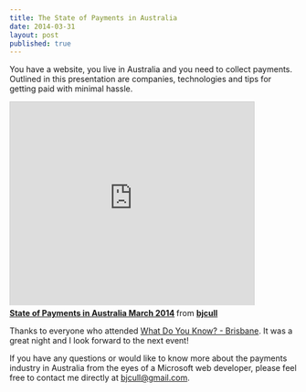 ```yaml
---
title: The State of Payments in Australia
date: 2014-03-31
layout: post
published: true
---
```


You have a website, you live in Australia and you need to collect payments. Outlined in this presentation are companies, technologies and tips for getting paid with minimal hassle.

<iframe src="http://www.slideshare.net/slideshow/embed_code/32916000" width="427" height="356" frameborder="0" marginwidth="0" marginheight="0" scrolling="no" style="border:1px solid #CCC; border-width:1px 1px 0; margin-bottom:5px; max-width: 100%;" allowfullscreen> </iframe> <div style="margin-bottom:5px"> <strong> <a href="https://www.slideshare.net/bjcull/state-of-payments-in-australia-march-2014" title="State of Payments in Australia March 2014" target="_blank">State of Payments in Australia March 2014</a> </strong> from <strong><a href="http://www.slideshare.net/bjcull" target="_blank">bjcull</a></strong> </div>

Thanks to everyone who attended [What Do You Know? - Brisbane](http://www.webdirections.org/events/wdyk-brisbane-mar2014/). It was a great night and I look forward to the next event!

If you have any questions or would like to know more about the payments industry in Australia from the eyes of a Microsoft web developer, please feel free to contact me directly at [bjcull@gmail.com](mailto://bjcull@gmail.com).